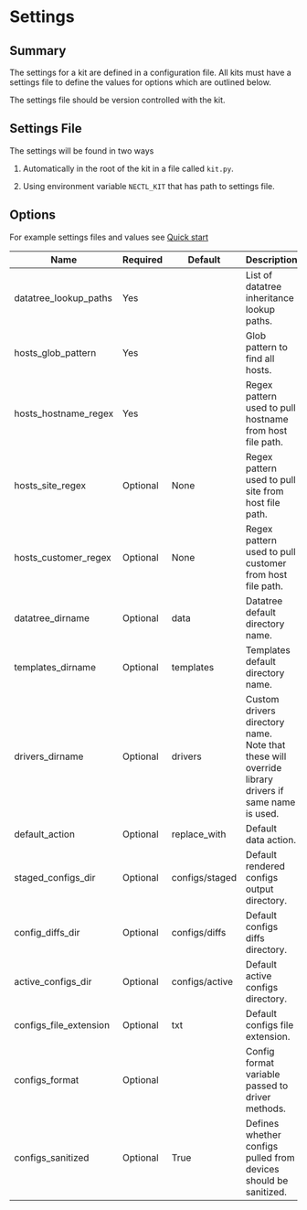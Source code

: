 <!--
 Copyright (C) 2022 Adam Kirchberger

 This file is part of Nectl.

 Nectl is free software: you can redistribute it and/or modify
 it under the terms of the GNU General Public License as published by
 the Free Software Foundation, either version 3 of the License, or
 (at your option) any later version.

 Nectl is distributed in the hope that it will be useful,
 but WITHOUT ANY WARRANTY; without even the implied warranty of
 MERCHANTABILITY or FITNESS FOR A PARTICULAR PURPOSE.  See the
 GNU General Public License for more details.

 You should have received a copy of the GNU General Public License
 along with Nectl.  If not, see <http://www.gnu.org/licenses/>.
-->

# Settings

## Summary

The settings for a kit are defined in a configuration file. All kits must have a settings file to define the values for options which are outlined below.

The settings file should be version controlled with the kit.

## Settings File

The settings will be found in two ways

1. Automatically in the root of the kit in a file called `kit.py`.

2. Using environment variable `NECTL_KIT` that has path to settings file.

## Options

For example settings files and values see [Quick start](quickstart.md)

| **Name**               | **Required** | **Default**    | **Description**                                                                                       |
| ---------------------- | ------------ | -------------- | ----------------------------------------------------------------------------------------------------- |
| datatree_lookup_paths  | Yes          |                | List of datatree inheritance lookup paths.                                                            |
| hosts_glob_pattern     | Yes          |                | Glob pattern to find all hosts.                                                                       |
| hosts_hostname_regex   | Yes          |                | Regex pattern used to pull hostname from host file path.                                              |
| hosts_site_regex       | Optional     | None           | Regex pattern used to pull site from host file path.                                                  |
| hosts_customer_regex   | Optional     | None           | Regex pattern used to pull customer from host file path.                                              |
| datatree_dirname       | Optional     | data           | Datatree default directory name.                                                                      |
| templates_dirname      | Optional     | templates      | Templates default directory name.                                                                     |
| drivers_dirname        | Optional     | drivers        | Custom drivers directory name.<br>Note that these will override library drivers if same name is used. |
| default_action         | Optional     | replace_with   | Default data action.                                                                                  |
| staged_configs_dir     | Optional     | configs/staged | Default rendered configs output directory.                                                            |
| config_diffs_dir       | Optional     | configs/diffs  | Default configs diffs directory.                                                                      |
| active_configs_dir     | Optional     | configs/active | Default active configs directory.                                                                     |
| configs_file_extension | Optional     | txt            | Default configs file extension.                                                                       |
| configs_format         | Optional     |                | Config format variable passed to driver methods.                                                      |
| configs_sanitized      | Optional     | True           | Defines whether configs pulled from devices should be sanitized.                                      |
